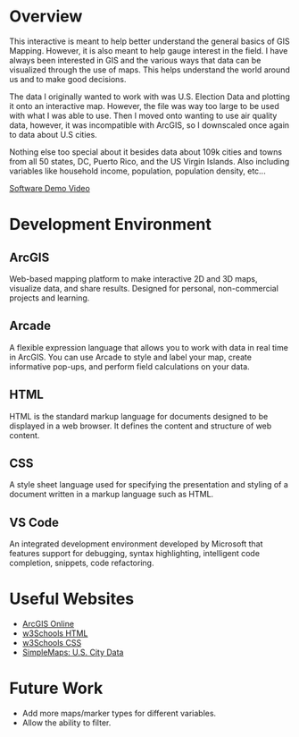 # Overview

This interactive is meant to help better understand the general basics of GIS Mapping. However, it is also meant to help gauge interest in the field. I have always been interested in GIS and the various ways that data can be visualized through the use of maps. This helps understand the world around us and to make good decisions. 

The data I originally wanted to work with was U.S. Election Data and plotting it onto an interactive map. However, the file was way too large to be used with what I was able to use. Then I moved onto wanting to use air quality data, however, it was incompatible with ArcGIS, so I downscaled once again to data about U.S cities.

Nothing else too special about it besides data about 109k cities and towns from all 50 states, DC, Puerto Rico, and the US Virgin Islands. Also including variables like household income, population, population density, etc...

[Software Demo Video](https://www.youtube.com/watch?v=b3_Gi3q_gkM)

# Development Environment
## ArcGIS
Web-based mapping platform to make interactive 2D and 3D maps, visualize data, and share results. Designed for personal, non-commercial projects and learning.
## Arcade
A flexible expression language that allows you to work with data in real time in ArcGIS. You can use Arcade to style and label your map, create informative pop-ups, and perform field calculations on your data.
## HTML
HTML is the standard markup language for documents designed to be displayed in a web browser. It defines the content and structure of web content.
## CSS
A style sheet language used for specifying the presentation and styling of a document written in a markup language such as HTML.
## VS Code
An integrated development environment developed by Microsoft that features support for debugging, syntax highlighting, intelligent code completion, snippets, code refactoring.

# Useful Websites
* [ArcGIS Online](https://www.arcgis.com/index.html)
* [w3Schools HTML](https://www.w3schools.com/html/)
* [w3Schools CSS](https://www.w3schools.com/css/)
* [SimpleMaps: U.S. City Data](https://simplemaps.com/data/us-cities)

# Future Work
* Add more maps/marker types for different variables.
* Allow the ability to filter.
